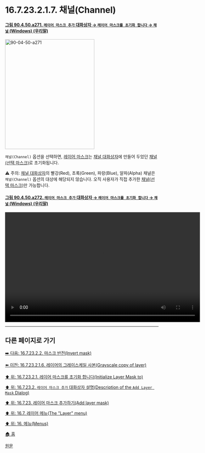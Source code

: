 # 16.7.23.2.1.7. 채널(Channel)

<a id="90-04-50-a271"></a>

#### [그림 90.4.50.a271. `레이어 마스크 추가` 대화상자 → `레이어 마스크를 초기화 합니다` → `채널` (Windows) (우리말)](./90-04-0050-add_layer_mask.md#90-04-50-a271)
<img width="293" height="360" alt="90-04-50-a271" src="https://github.com/user-attachments/assets/56917c7a-5a61-4d7b-a8e4-241053d69152" />

`채널(Channel)` 옵션을 선택하면, [레이어 마스크](./19-glossaryx-layer_mask.md)는 [채널 대화상자](./15-02-02-00-channel_dialog.md)에 만들어 두었던 [채널(선택 마스크)](./19-glossaryx-selection_mask.md)로 초기화됩니다.

⚠️ 주의: [채널 대화상자](./15-02-02-00-channel_dialog.md)의 빨강(Red), 초록(Green), 파랑(Blue), 알파(Alpha) 채널은 `채널(Channel)` 옵션의 대상에 해당되지 않습니다. 오직 사용자가 직접 추가한 [채널(선택 마스크)](./19-glossaryx-selection_mask.md)만 가능합니다.

<a id="90-04-50-a272"></a>

#### [그림 90.4.50.a272. `레이어 마스크 추가` 대화상자 → `레이어 마스크를 초기화 합니다` → `채널` (Windows) (우리말)](./90-04-0050-add_layer_mask.md#90-04-50-a272)
<video controls="controls" width="640" height="360" src="https://github.com/user-attachments/assets/55366053-966a-4495-8d9f-546c1c67de2d"></video>

***

## 다른 페이지로 가기

[➡️ 다음: 16.7.23.2.2. 마스크 반전(Invert mask)](./16-07-23-02-02-invert_mask.md)

[⬅️ 이전: 16.7.23.2.1.6. 레이어의 그레이스케일 사본(Grayscale copy of layer)](./16-07-23-02-01-06-grayscale_copy_of_layer.md)

[⬆️ 위: 16.7.23.2.1. 레이어 마스크를 초기화 합니다(Initialize Layer Mask to)](./16-07-23-02-01-00-initialize_layer_mask_to.md)

[⬆️ 위: 16.7.23.2. `레이어 마스크 추가` 대화상자 설명(Description of the `Add Layer Mask` Dialog)](./16-07-23-02-00-description_of_the_add_layer_mask_dialog.md)

[⬆️ 위: 16.7.23. 레이어 마스크 추가하기(Add layer mask)](./16-07-23-00-add_layer_mask.md)

[⬆️ 위: 16.7. 레이어 메뉴(The "Layer" menu)](./16-07-00-the-layer-menu.md)

[⬆️ 위: 16. 메뉴(Menus)](./16-00-menus.md)

[🏠 홈](./00-home.md)

[원문](https://docs.gimp.org/2.10/ko/gimp-layer-mask-add.html#idm29173)